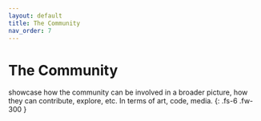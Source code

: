 ```yaml
---
layout: default
title: The Community
nav_order: 7
---
```

# The Community

showcase how the community can be involved in a broader picture, how they can contribute, explore, etc. In terms of art, code, media.
{: .fs-6 .fw-300 }
